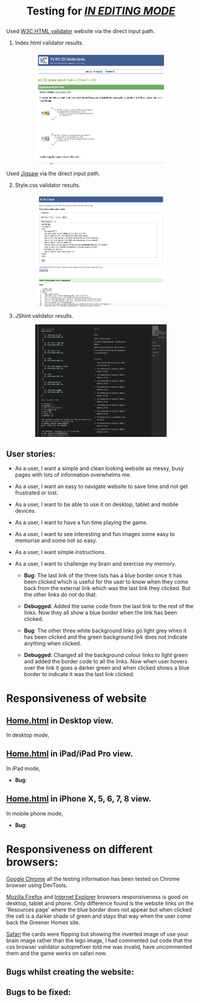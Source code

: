 # <p align="center">Testing for [*IN EDITING MODE*](https://karzuin.github.io/???/)<p>

Used [W3C HTML validator](https://validator.w3.org/#validate_by_input) website via the direct input path. 

1. Index.html validator results.

<p align="center"><img width="350" height="300" src="readme-images/html_valid.png"></p>

Used [Jigsaw](https://jigsaw.w3.org/css-validator/#validate_by_input) via the direct input path. 

2. Style.css validator results.

<p align="center"><img width="350" height="300" src="readme-images/css_valid.png"></p>

3. JShint validator results.

<p align="center"><img width="350" height="300" src="readme-images/jshint_valid.png"></p>


## User stories:

- As a user, I want a simple and clean looking website as messy, busy pages with lots of information overwhelms me.

- As a user, I want an easy to navigate website to save time and not get frustrated or lost.

- As a user, I want to be able to use it on desktop, tablet and mobile devices.

- As a user, I want to have a fun time playing the game.

- As a user, I want to see interesting and fun images some easy to memorise and some not so easy.

- As a user, I want simple instructions.

- As a user, I want to challenge my brain and exercise my memory.

  - **Bug**: The last link of the three lists has a blue border once it has been clicked which is useful for the user to know when they come back from the external link which was the last link they clicked. But the other links do not do that.

  - **Debugged**: Added the same code from the last link to the rest of the links. Now they all show a blue border when the link has been clicked.

  - **Bug**: The other three white background links go light grey when it has been clicked and the green background link does not indicate anything when clicked.

  - **Debugged**: Changed all the background colour links to light green and added the border code to all the links. Now when user hovers over the link it goes a darker green and when clicked shows a blue border to indicate it was the last link clicked.


# Responsiveness of website

## [Home.html](https://karzuin.github.io/First-milestone-project/index.html) in Desktop view.
In desktop mode, 

## [Home.html](https://karzuin.github.io/First-milestone-project/index.html) in iPad/iPad Pro view.

In iPad mode, 
- **Bug**: 

## [Home.html](https://karzuin.github.io/First-milestone-project/index.html) in iPhone X, 5, 6, 7, 8 view.

In mobile phone mode, 

- **Bug**: 


# Responsiveness on different browsers:

[Google Chrome](https://google.com) all the testing information has been tested on Chrome browser using DevTools.

[Mozilla Firefox](https://www.mozilla.org/en-GB/firefox/new/) and [Internet Explorer](https://www.microsoft.com/en-gb/download/internet-explorer.aspx) browsers responsiveness is good on desktop, tablet and phone. Only difference found 
is the website links on the 'Resources page' where the blue border does not appear but when clicked the cell is a darker shade of green and stays that way when the user come back the Greener Homes site.

[Safari](https://www.apple.com/uk/safari/) the cards were flipping but showing the inverted image of use your brain image rather than the lego image, 
I had commented out code that the css browser validator autoprefixer told me was invalid, have uncommented them and the game works on safari now.

## Bugs whilst creating the website:


## Bugs to be fixed:

